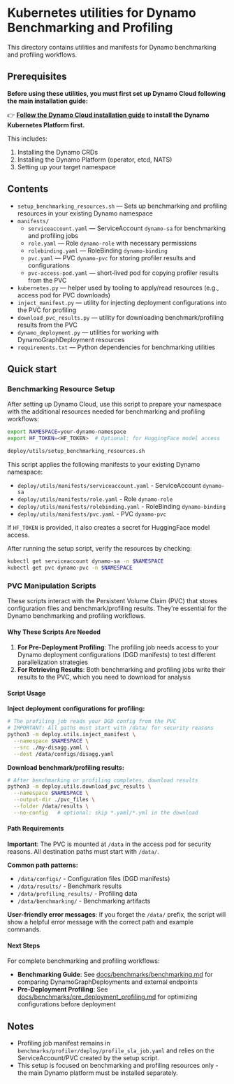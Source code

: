 # Kubernetes utilities for Dynamo Benchmarking and Profiling

This directory contains utilities and manifests for Dynamo benchmarking and profiling workflows.

## Prerequisites

**Before using these utilities, you must first set up Dynamo Cloud following the main installation guide:**

👉 **[Follow the Dynamo Cloud installation guide](/docs/kubernetes/installation_guide.md) to install the Dynamo Kubernetes Platform first.**

This includes:
1. Installing the Dynamo CRDs
2. Installing the Dynamo Platform (operator, etcd, NATS)
3. Setting up your target namespace

## Contents

- `setup_benchmarking_resources.sh` — Sets up benchmarking and profiling resources in your existing Dynamo namespace
- `manifests/`
  - `serviceaccount.yaml` — ServiceAccount `dynamo-sa` for benchmarking and profiling jobs
  - `role.yaml` — Role `dynamo-role` with necessary permissions
  - `rolebinding.yaml` — RoleBinding `dynamo-binding`
  - `pvc.yaml` — PVC `dynamo-pvc` for storing profiler results and configurations
  - `pvc-access-pod.yaml` — short‑lived pod for copying profiler results from the PVC
- `kubernetes.py` — helper used by tooling to apply/read resources (e.g., access pod for PVC downloads)
- `inject_manifest.py` — utility for injecting deployment configurations into the PVC for profiling
- `download_pvc_results.py` — utility for downloading benchmark/profiling results from the PVC
- `dynamo_deployment.py` — utilities for working with DynamoGraphDeployment resources
- `requirements.txt` — Python dependencies for benchmarking utilities

## Quick start

### Benchmarking Resource Setup

After setting up Dynamo Cloud, use this script to prepare your namespace with the additional resources needed for benchmarking and profiling workflows:

```bash
export NAMESPACE=your-dynamo-namespace
export HF_TOKEN=<HF_TOKEN>  # Optional: for HuggingFace model access

deploy/utils/setup_benchmarking_resources.sh
```

This script applies the following manifests to your existing Dynamo namespace:

- `deploy/utils/manifests/serviceaccount.yaml` - ServiceAccount `dynamo-sa`
- `deploy/utils/manifests/role.yaml` - Role `dynamo-role`
- `deploy/utils/manifests/rolebinding.yaml` - RoleBinding `dynamo-binding`
- `deploy/utils/manifests/pvc.yaml` - PVC `dynamo-pvc`

If `HF_TOKEN` is provided, it also creates a secret for HuggingFace model access.

After running the setup script, verify the resources by checking:

```bash
kubectl get serviceaccount dynamo-sa -n $NAMESPACE
kubectl get pvc dynamo-pvc -n $NAMESPACE
```

### PVC Manipulation Scripts

These scripts interact with the Persistent Volume Claim (PVC) that stores configuration files and benchmark/profiling results. They're essential for the Dynamo benchmarking and profiling workflows.

#### Why These Scripts Are Needed

1. **For Pre-Deployment Profiling**: The profiling job needs access to your Dynamo deployment configurations (DGD manifests) to test different parallelization strategies
2. **For Retrieving Results**: Both benchmarking and profiling jobs write their results to the PVC, which you need to download for analysis

#### Script Usage

**Inject deployment configurations for profiling:**

```bash
# The profiling job reads your DGD config from the PVC
# IMPORTANT: All paths must start with /data/ for security reasons
python3 -m deploy.utils.inject_manifest \
  --namespace $NAMESPACE \
  --src ./my-disagg.yaml \
  --dest /data/configs/disagg.yaml
```

**Download benchmark/profiling results:**

```bash
# After benchmarking or profiling completes, download results
python3 -m deploy.utils.download_pvc_results \
  --namespace $NAMESPACE \
  --output-dir ./pvc_files \
  --folder /data/results \
  --no-config   # optional: skip *.yaml/*.yml in the download
```

#### Path Requirements

**Important**: The PVC is mounted at `/data` in the access pod for security reasons. All destination paths must start with `/data/`.

**Common path patterns:**
- `/data/configs/` - Configuration files (DGD manifests)
- `/data/results/` - Benchmark results
- `/data/profiling_results/` - Profiling data
- `/data/benchmarking/` - Benchmarking artifacts

**User-friendly error messages**: If you forget the `/data/` prefix, the script will show a helpful error message with the correct path and example commands.

#### Next Steps

For complete benchmarking and profiling workflows:
- **Benchmarking Guide**: See [docs/benchmarks/benchmarking.md](../../docs/benchmarks/benchmarking.md) for comparing DynamoGraphDeployments and external endpoints
- **Pre-Deployment Profiling**: See [docs/benchmarks/pre_deployment_profiling.md](../../docs/benchmarks/pre_deployment_profiling.md) for optimizing configurations before deployment

## Notes

- Profiling job manifest remains in `benchmarks/profiler/deploy/profile_sla_job.yaml` and relies on the ServiceAccount/PVC created by the setup script.
- This setup is focused on benchmarking and profiling resources only - the main Dynamo platform must be installed separately.
